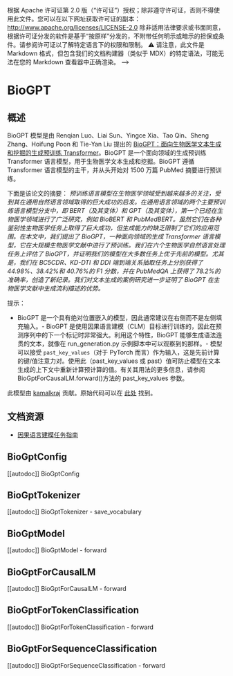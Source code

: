 <!--版权所有2022年The HuggingFace团队保留所有权利。-->
根据 Apache 许可证第 2.0 版（“许可证”）授权；除非遵守许可证，否则不得使用此文件。您可以在以下网址获取许可证的副本：
http://www.apache.org/licenses/LICENSE-2.0
除非适用法律要求或书面同意，根据许可证分发的软件是基于“按原样”分发的，不附带任何明示或暗示的担保或条件。请参阅许可证以了解特定语言下的权限和限制。
⚠️ 请注意，此文件是 Markdown 格式，但包含我们的文档构建器（类似于 MDX）的特定语法，可能无法在您的 Markdown 查看器中正确渲染。
-->
# BioGPT

## 概述

BioGPT 模型是由 Renqian Luo、Liai Sun、Yingce Xia、Tao Qin、Sheng Zhang、Hoifung Poon 和 Tie-Yan Liu 提出的 [BioGPT：面向生物医学文本生成和挖掘的生成预训练 Transformer](https://academic.oup.com/bib/advance-article/doi/10.1093/bib/bbac409/6713511?guestAccessKey=a66d9b5d-4f83-4017-bb52-405815c907b9)。BioGPT 是一个面向领域的生成预训练 Transformer 语言模型，用于生物医学文本生成和挖掘。BioGPT 遵循 Transformer 语言模型的主干，并从头开始对 1500 万篇 PubMed 摘要进行预训练。

下面是该论文的摘要：
*预训练语言模型在生物医学领域受到越来越多的关注，受到其在通用自然语言领域取得的巨大成功的启发。在通用语言领域的两个主要预训练语言模型分支中，即 BERT（及其变体）和 GPT（及其变体），第一个已经在生物医学领域进行了广泛研究，例如 BioBERT 和 PubMedBERT。虽然它们在各种鉴别性生物医学任务上取得了巨大成功，但生成能力的缺乏限制了它们的应用范围。在本文中，我们提出了 BioGPT，一种面向领域的生成 Transformer 语言模型，它在大规模生物医学文献中进行了预训练。我们在六个生物医学自然语言处理任务上评估了 BioGPT，并证明我们的模型在大多数任务上优于先前的模型。尤其是，我们在 BC5CDR、KD-DTI 和 DDI 端到端关系抽取任务上分别获得了 44.98%、38.42%和 40.76%的 F1 分数，并在 PubMedQA 上获得了 78.2%的准确率，创造了新纪录。我们对文本生成的案例研究进一步证明了 BioGPT 在生物医学文献中生成流利描述的优势。*



提示：

- BioGPT 是一个具有绝对位置嵌入的模型，因此通常建议在右侧而不是左侧填充输入。- BioGPT 是使用因果语言建模（CLM）目标进行训练的，因此在预测序列中的下一个标记时非常强大。利用这个特性，BioGPT 能够生成语法连贯的文本，就像在 run_generation.py 示例脚本中可以观察到的那样。- 模型可以接受 `past_key_values`（对于 PyTorch 而言）作为输入，这是先前计算的键/值注意力对。使用此（past_key_values 或 past）值可防止模型在文本生成的上下文中重新计算预计算的值。有关其用法的更多信息，请参阅 BioGptForCausalLM.forward()方法的 past_key_values 参数。

此模型由 [kamalkraj](https://huggingface.co/kamalkraj) 贡献。原始代码可以在 [此处](https://github.com/microsoft/BioGPT) 找到。

## 文档资源

- [因果语言建模任务指南](../tasks/language_modeling)

## BioGptConfig
[[autodoc]] BioGptConfig

## BioGptTokenizer

[[autodoc]] BioGptTokenizer
    - save_vocabulary


## BioGptModel

[[autodoc]] BioGptModel
    - forward


## BioGptForCausalLM

[[autodoc]] BioGptForCausalLM
    - forward

    
## BioGptForTokenClassification

[[autodoc]] BioGptForTokenClassification
    - forward


## BioGptForSequenceClassification

[[autodoc]] BioGptForSequenceClassification
    - forward